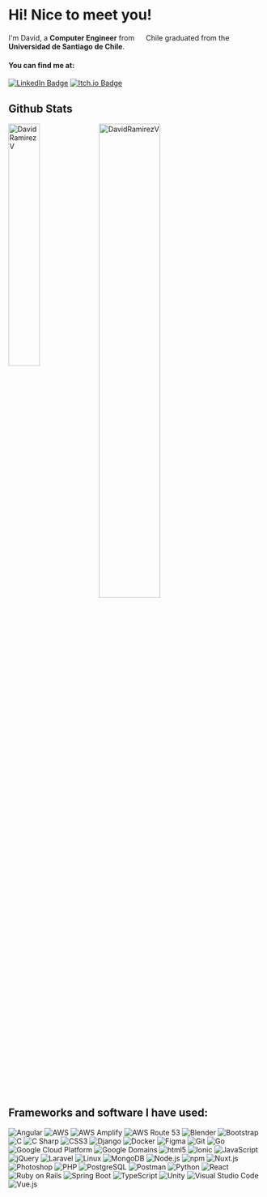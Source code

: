 # Hi! Nice to meet you!  

I'm David, a **Computer Engineer** from <img src="https://hatscripts.github.io/circle-flags/flags/cl.svg" width="15"> Chile graduated from the **Universidad de Santiago de Chile**.

#### You can find me at:

[![LinkedIn Badge](https://img.shields.io/badge/LinkedIn-Profile-informational?style=flat&logo=linkedin&logoColor=white&labelColor=0b66c3&color=ffffff)](https://www.linkedin.com/in/davidramirezvicuna/)
[![Itch.io Badge](https://img.shields.io/badge/itch.io-Profile-informational?style=flat&logo=Itch.io&logoColor=white&labelColor=ff2449&color=fefefe)](https://crimson-leaves.itch.io/)


## Github Stats 

<img align="left" width="35%" alt="DavidRamirezV" src="https://github-readme-stats.vercel.app/api/top-langs/?username=DavidRamirezV&layout=compact&theme=tokyonight" />
<img width="49%" src="https://github-readme-streak-stats.herokuapp.com/?user=DavidRamirezV&theme=tokyonight" alt="DavidRamirezV" />

## Frameworks and software I have used:

<p>
  <img alt="Angular" src="https://img.shields.io/badge/-Angular-DD0031?style=flat-square&logo=angular&logoColor=white" />
  <img alt="AWS" src="https://img.shields.io/badge/-AWS-232F3E?style=flat-square&logo=amazonaws&logoColor=white" />
  <img alt="AWS Amplify" src="https://img.shields.io/badge/-AWS_Amplify-FF9900?style=flat-square&logo=awsamplify&logoColor=white" />
  <img alt="AWS Route 53" src="https://img.shields.io/badge/-AWS_Route_53-8C4FFF?style=flat-square&logo=amazonroute53&logoColor=white" />
  <img alt="Blender" src="https://img.shields.io/badge/-Blender-E87D0D?style=flat-square&logo=blender&logoColor=white" />
  <img alt="Bootstrap" src="https://img.shields.io/badge/-Bootstrap-7952B3?style=flat-square&logo=bootstrap&logoColor=white" />
  <img alt="C" src="https://img.shields.io/badge/-C-A8B9CC?style=flat-square&logo=c&logoColor=white" />
  <img alt="C Sharp" src="https://img.shields.io/badge/-C_Sharp-512BD4?style=flat-square&logo=csharp&logoColor=white" />
  <img alt="CSS3" src="https://img.shields.io/badge/-CSS3-1572B6?style=flat-square&logo=css3&logoColor=white" /> 
  <img alt="Django" src="https://img.shields.io/badge/-Django-092E20?style=flat-square&logo=django&logoColor=white" />
  <img alt="Docker" src="https://img.shields.io/badge/-Docker-46a2f1?style=flat-square&logo=docker&logoColor=white" />
  <img alt="Figma" src="https://img.shields.io/badge/-Figma-F24E1E?style=flat-square&logo=figma&logoColor=white" />
  <img alt="Git" src="https://img.shields.io/badge/-Git-F05032?style=flat-square&logo=git&logoColor=white" />
  <img alt="Go" src="https://img.shields.io/badge/-Go-00ADD8?style=flat-square&logo=go&logoColor=white" />
  <img alt="Google Cloud Platform" src="https://img.shields.io/badge/-Google_Cloud_Platform-1a73e8?style=flat-square&logo=google-cloud&logoColor=white" />
  <img alt="Google Domains" src="https://img.shields.io/badge/-Google_Domains-4285F4?style=flat-square&logo=googledomains&logoColor=white" />
  <img alt="html5" src="https://img.shields.io/badge/-HTML5-E34F26?style=flat-square&logo=html5&logoColor=white" />
  <img alt="Ionic" src="https://img.shields.io/badge/-Ionic-3880FF?style=flat-square&logo=ionic&logoColor=white" />
  <img alt="JavaScript" src="https://img.shields.io/badge/-JavaScript-F7DF1E?style=flat-square&logo=javascript&logoColor=black" />
  <img alt="jQuery" src="https://img.shields.io/badge/-jQuery-0769AD?style=flat-square&logo=jquery&logoColor=white" />
  <img alt="Laravel" src="https://img.shields.io/badge/-Laravel-FF2D20?style=flat-square&logo=laravel&logoColor=white" />
  <img alt="Linux" src="https://img.shields.io/badge/-Linux-FCC624?style=flat-square&logo=linux&logoColor=black" />
  <img alt="MongoDB" src="https://img.shields.io/badge/-MongoDB-13aa52?style=flat-square&logo=mongodb&logoColor=white" />
  <img alt="Node.js" src="https://img.shields.io/badge/-Node.js-43853d?style=flat-square&logo=Node.js&logoColor=white" /> 
  <img alt="npm" src="https://img.shields.io/badge/-NPM-CB3837?style=flat-square&logo=npm&logoColor=white" />
  <img alt="Nuxt.js" src="https://img.shields.io/badge/-Nuxt.js-00DC82?style=flat-square&logo=nuxtdotjs&logoColor=white" />
  <img alt="Photoshop" src="https://img.shields.io/badge/-Photoshop-31A8FF?style=flat-square&logo=adobephotoshop&logoColor=white" />
  <img alt="PHP" src="https://img.shields.io/badge/-PHP-777BB4?style=flat-square&logo=php&logoColor=white" />
  <img alt="PostgreSQL" src="https://img.shields.io/badge/-PostgreSQL-4169E1?style=flat-square&logo=postgresql&logoColor=white" />
  <img alt="Postman" src="https://img.shields.io/badge/-Postman-FF6C37?style=flat-square&logo=postman&logoColor=white" />
  <img alt="Python" src="https://img.shields.io/badge/-Python-3776AB?style=flat-square&logo=python&logoColor=white" />
  <img alt="React" src="https://img.shields.io/badge/-React-45b8d8?style=flat-square&logo=react&logoColor=white" />
  <img alt="Ruby on Rails" src="https://img.shields.io/badge/-Ruby_on_Rails-CC0000?style=flat-square&logo=rubyonrails&logoColor=white" />
  <img alt="Spring Boot" src="https://img.shields.io/badge/-Spring_Boot-6DB33F?style=flat-square&logo=springboot&logoColor=white" />
  <img alt="TypeScript" src="https://img.shields.io/badge/-TypeScript-007ACC?style=flat-square&logo=typescript&logoColor=white" />
  <img alt="Unity" src="https://img.shields.io/badge/-Unity-000000?style=flat-square&logo=unity&logoColor=white" />
  <img alt="Visual Studio Code" src="https://img.shields.io/badge/-Visual_Studio_Code-007ACC?style=flat-square&logo=visualstudiocode&logoColor=white" />
  <img alt="Vue.js" src="https://img.shields.io/badge/-Vue.js-4FC08D?style=flat-square&logo=Vue.js&logoColor=white" />
 
</p>

<!--
**DavidRamirezV/DavidRamirezV** is a ✨ _special_ ✨ repository because its `README.md` (this file) appears on your GitHub profile.

Here are some ideas to get you started:

- 🔭 I’m currently working on ...
- 🌱 I’m currently learning ...
- 👯 I’m looking to collaborate on ...
- 🤔 I’m looking for help with ...
- 💬 Ask me about ...
- 📫 How to reach me: ...
- 😄 Pronouns: ...
- ⚡ Fun fact: ...
-->
